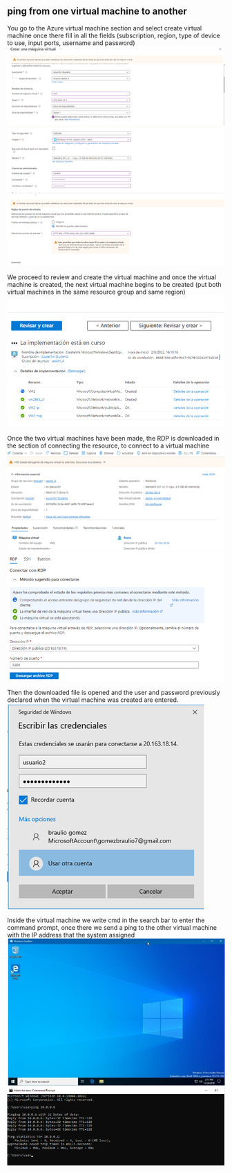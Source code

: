 ## ping from one virtual machine to another
You go to the Azure virtual machine section and select create virtual machine once there fill in all the fields (subscription, region, type of device to use, input ports, username and password)
![](imagenes\1.PNG)
![](imagenes\2.PNG)
![](imagenes\3.PNG)

We proceed to review and create the virtual machine and once the virtual machine is created, the next virtual machine begins to be created (put both virtual machines in the same resource group and same region)
![](imagenes\4.PNG)
![](imagenes\5.PNG)

Once the two virtual machines have been made, the RDP is downloaded in the section of connecting the resource, to connect to a virtual machine
![](imagenes\6.PNG)
![](imagenes\7.PNG)

Then the downloaded file is opened and the user and password previously declared when the virtual machine was created are entered.
![](imagenes\8.PNG)

Inside the virtual machine we write cmd in the search bar to enter the command prompt, once there we send a ping to the other virtual machine with the IP address that the system assigned
![](imagenes\9.PNG)
![](imagenes\10.PNG)
